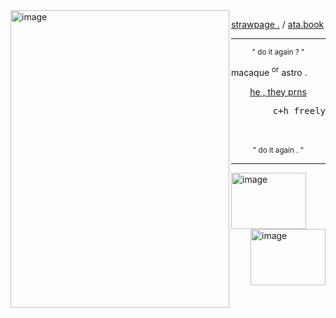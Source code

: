 
<!--
**sn4kewrath/sn4kewrath** is a ✨ _special_ ✨ repository because its `README.md` (this file) appears on your GitHub profile.
-->

<img align="left" width="350" height="476" alt="image" src="https://github.com/user-attachments/assets/f6c7a5e5-4d78-4719-b932-556b6a6dae58" />

[strawpage .](https://trpmine.straw.page)       /       [ata.book](https://sublaser.atabook.org)

     
---

<p align="center"> <sup>" do it again ? "</sup>
     <br/>
<p align="left"> macaque <sup>or</sup></sup> astro .
<p align="center"> <ins>he , they prns</ins>
<p align="right"> <samp>c+h freely</samp>
     <br/><br/><br/>
<p align="center"> <sup>" do it again . "</sup>

---
<img align="center" width="120" height="90" alt="image" src="https://github.com/user-attachments/assets/cfe450a0-0997-4983-92a7-3b0a432eb8f8" /> <img align="right" width="120" height="90" alt="image" src="https://github.com/user-attachments/assets/35ba48c0-0786-44f2-9450-2ffda2f8b9b5" />

